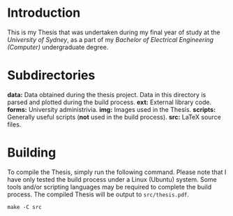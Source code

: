 # Introduction
This is my Thesis that was undertaken during my final year of study at the
*University of Sydney*, as a part of my *Bachelor of Electrical Engineering
(Computer)* undergraduate degree.

# Subdirectories
**data:** Data obtained during the thesis project. Data in this directory is
parsed and plotted during the build process.
**ext:** External library code.
**forms:** University administrivia.
**img:** Images used in the Thesis.
**scripts:** Generally useful scripts (**not** used in the build process).
**src:** LaTeX source files.

# Building
To compile the Thesis, simply run the following command. Please note that I have
only tested the build process under a Linux (Ubuntu) system. Some tools and/or
scripting languages may be required to complete the build process. The compiled
Thesis will be output to `src/thesis.pdf`.

```shell
make -C src
```